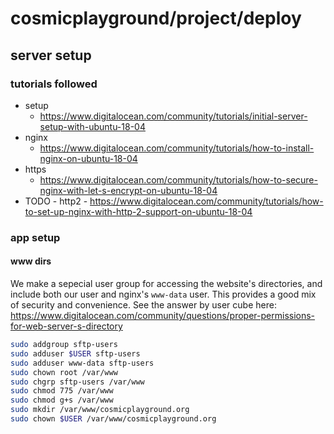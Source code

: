 # cosmicplayground/project/deploy

## server setup

### tutorials followed

- setup
  - https://www.digitalocean.com/community/tutorials/initial-server-setup-with-ubuntu-18-04
- nginx
  - https://www.digitalocean.com/community/tutorials/how-to-install-nginx-on-ubuntu-18-04
- https
  - https://www.digitalocean.com/community/tutorials/how-to-secure-nginx-with-let-s-encrypt-on-ubuntu-18-04
- TODO - http2 - https://www.digitalocean.com/community/tutorials/how-to-set-up-nginx-with-http-2-support-on-ubuntu-18-04

### app setup

#### www dirs

We make a sepecial user group for accessing the website's directories, and
include both our user and nginx's `www-data` user. This provides a good mix of
security and convenience. See the answer by user cube here:
https://www.digitalocean.com/community/questions/proper-permissions-for-web-server-s-directory

```bash
sudo addgroup sftp-users
sudo adduser $USER sftp-users
sudo adduser www-data sftp-users
sudo chown root /var/www
sudo chgrp sftp-users /var/www
sudo chmod 775 /var/www
sudo chmod g+s /var/www
sudo mkdir /var/www/cosmicplayground.org
sudo chown $USER /var/www/cosmicplayground.org
```
